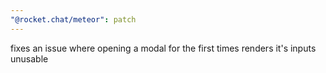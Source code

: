 ```yaml
---
"@rocket.chat/meteor": patch
---
```


fixes an issue where opening a modal for the first times renders it's inputs unusable
